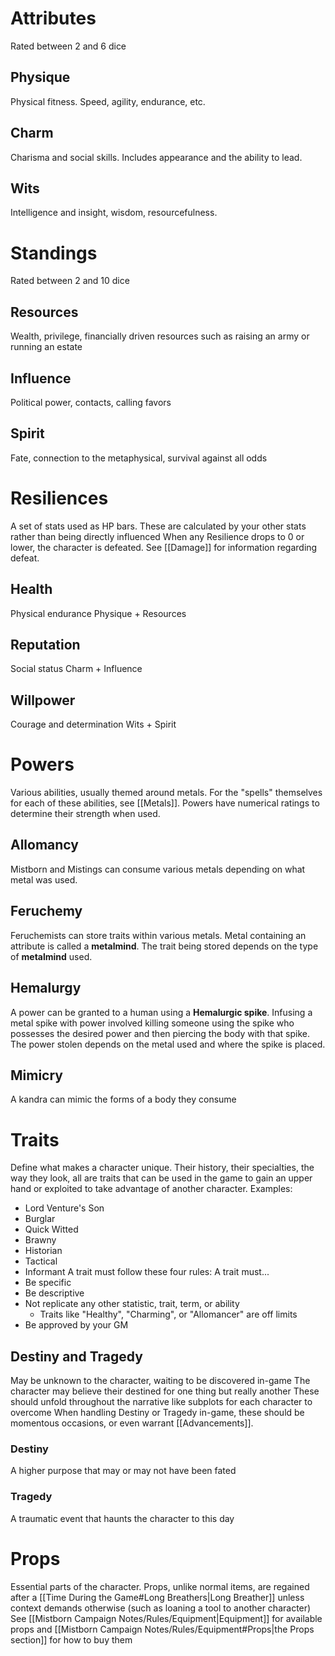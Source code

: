 # Attributes
Rated between 2 and 6 dice
## Physique
Physical fitness. Speed, agility, endurance, etc.
## Charm
Charisma and social skills. Includes appearance and the ability to lead.
## Wits
Intelligence and insight, wisdom, resourcefulness.
# Standings
Rated between 2 and 10 dice
## Resources
Wealth, privilege, financially driven resources such as raising an army or running an estate
## Influence
Political power, contacts, calling favors
## Spirit
Fate, connection to the metaphysical, survival against all odds
# Resiliences
A set of stats used as HP bars.
These are calculated by your other stats rather than being directly influenced
When any Resilience drops to 0 or lower, the character is defeated. See [[Damage]] for information regarding defeat.
## Health
Physical endurance
Physique + Resources
## Reputation
Social status
Charm + Influence
## Willpower
Courage and determination
Wits + Spirit
# Powers
Various abilities, usually themed around metals. For the "spells" themselves for each of these abilities, see [[Metals]].
Powers have numerical ratings to determine their strength when used.
## Allomancy
Mistborn and Mistings can consume various metals depending on what metal was used.
## Feruchemy
Feruchemists can store traits within various metals. Metal containing an attribute is called a **metalmind**. The trait being stored depends on the type of **metalmind** used.
## Hemalurgy
A power can be granted to a human using a **Hemalurgic spike**. Infusing a metal spike with power involved killing someone using the spike who possesses the desired power and then piercing the body with that spike. The power stolen depends on the metal used and where the spike is placed.
## Mimicry
A kandra can mimic the forms of a body they consume
# Traits
Define what makes a character unique. Their history, their specialties, the way they look, all are traits that can be used in the game to gain an upper hand or exploited to take advantage of another character.
Examples:
- Lord Venture's Son
- Burglar
- Quick Witted
- Brawny
- Historian
- Tactical
- Informant
A trait must follow these four rules: A trait must...
- Be specific
- Be descriptive
- Not replicate any other statistic, trait, term, or ability
    - Traits like "Healthy", "Charming", or "Allomancer" are off limits
- Be approved by your GM
## Destiny and Tragedy
May be unknown to the character, waiting to be discovered in-game
The character may believe their destined for one thing but really another
These should unfold throughout the narrative like subplots for each character to overcome
When handling Destiny or Tragedy in-game, these should be momentous occasions, or even warrant [[Advancements]].
### Destiny
A higher purpose that may or may not have been fated
### Tragedy
A traumatic event that haunts the character to this day
# Props
Essential parts of the character.
Props, unlike normal items, are regained after a [[Time During the Game#Long Breathers|Long Breather]] unless context demands otherwise (such as loaning a tool to another character)
See [[Mistborn Campaign Notes/Rules/Equipment|Equipment]] for available props and [[Mistborn Campaign Notes/Rules/Equipment#Props|the Props section]] for how to buy them